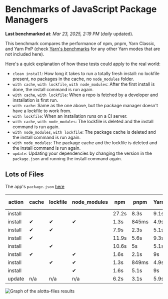 # Benchmarks of JavaScript Package Managers

**Last benchmarked at**: _Mar 23, 2025, 2:19 PM_ (_daily_ updated).

This benchmark compares the performance of npm, pnpm, Yarn Classic, and Yarn PnP (check [Yarn's benchmarks](https://yarnpkg.com/benchmarks) for any other Yarn modes that are not included here).

Here's a quick explanation of how these tests could apply to the real world:

- `clean install`: How long it takes to run a totally fresh install: no lockfile present, no packages in the cache, no `node_modules` folder.
- `with cache`, `with lockfile`, `with node_modules`: After the first install is done, the install command is run again.
- `with cache`, `with lockfile`: When a repo is fetched by a developer and installation is first run.
- `with cache`: Same as the one above, but the package manager doesn't have a lockfile to work from.
- `with lockfile`: When an installation runs on a CI server.
- `with cache`, `with node_modules`: The lockfile is deleted and the install command is run again.
- `with node_modules`, `with lockfile`: The package cache is deleted and the install command is run again.
- `with node_modules`: The package cache and the lockfile is deleted and the install command is run again.
- `update`: Updating your dependencies by changing the version in the `package.json` and running the install command again.

## Lots of Files

The app's `package.json` [here](https://github.com/pnpm/pnpm.io/blob/main/benchmarks/fixtures/alotta-files/package.json)

| action  | cache | lockfile | node_modules| npm | pnpm | Yarn | Yarn PnP |
| ---     | ---   | ---      | ---         | --- | ---  | ---  | ---      |
| install |       |          |             | 27.2s | 8.3s | 9.1s | 5.7s |
| install | ✔     | ✔        | ✔           | 1.3s | 845ms | 4.9s | n/a |
| install | ✔     | ✔        |             | 7.9s | 2.3s | 5.1s | 1.3s |
| install | ✔     |          |             | 11.9s | 5.6s | 9.3s | 5.2s |
| install |       | ✔        |             | 10.6s | 5s | 5.1s | 1.3s |
| install | ✔     |          | ✔           | 1.6s | 2.1s | 9s | n/a |
| install |       | ✔        | ✔           | 1.3s | 849ms | 4.9s | n/a |
| install |       |          | ✔           | 1.6s | 5.1s | 9s | n/a |
| update  | n/a | n/a | n/a | 6.2s | 3.1s | 5.9s | 5.1s |

<img alt="Graph of the alotta-files results" src="/img/benchmarks/alotta-files.svg" />